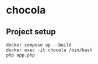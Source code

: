 # chocola

## Project setup
```
docker compose up --build
docker exec -it chocola /bin/bash
php app.php
```
